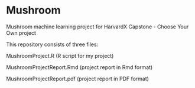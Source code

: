 # Mushroom
Mushroom machine learning project for HarvardX Capstone - Choose Your Own project

This repository consists of three files:

MushroomProject.R (R script for my project)

MushroomProjectReport.Rmd (project report in Rmd format)

MushroomProjectReport.pdf (project report in PDF format)
